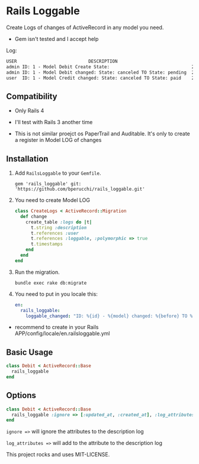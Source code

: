 Rails Loggable
==============

Create Logs of changes of ActiveRecord in any model you need.

* Gem isn't tested and I accept help

Log:

```HTML
USER                           DESCRIPTION                                        DATE
admin ID: 1 - Model Debit Create State:                               2013-11-20 20:09:41 UTC
admin ID: 1 - Model Debit changed: State: canceled TO State: pending  2013-11-20 20:09:41 UTC
user  ID: 1 - Model Credit changed: State: canceled TO State: paid    2013-11-20 20:09:41 UTC
```

## Compatibility
* Only Rails 4

* I'll test with Rails 3 another time
* This is not similar proejct os PaperTrail and Auditable. It's only to create a register in Model LOG of changes 
## Installation 

1. Add `RailsLoggable` to your `Gemfile`.

    `gem 'rails_loggable' git: 'https://github.com/bperucchi/rails_loggable.git'`

2. You need to create Model LOG

    ```ruby 
    class CreateLogs < ActiveRecord::Migration
      def change
        create_table :logs do |t|
          t.string :description
          t.references :user
          t.references :loggable, :polymorphic => true
          t.timestamps
        end
      end
    end
    ```

3. Run the migration.

    `bundle exec rake db:migrate`

4. You need to put in you locale this:
    ```YAML
    en:
      rails_loggable:
        loggable_changed: "ID: %{id} - %{model} changed: %{before} TO %{after}"

* recommend to create in your Rails APP/config/locale/en.railsloggable.yml

## Basic Usage

```ruby
class Debit < ActiveRecord::Base
  rails_loggable
end
```

## Options
```ruby
class Debit < ActiveRecord::Base
  rails_loggable :ignore => [:updated_at, :created_at], :log_attributes => :id
end
```

`ignore =>` will ignore the attributes to the description log 

`log_attributes =>` will add to the attribute to the description log

This project rocks and uses MIT-LICENSE.